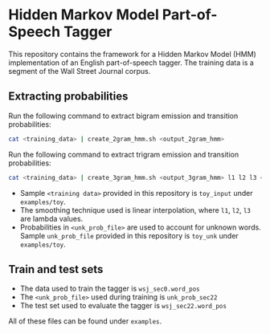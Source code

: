 # Hidden Markov Model Part-of-Speech Tagger

This repository contains the framework for a Hidden Markov Model (HMM) implementation of an English part-of-speech tagger. The training data is a segment of the Wall Street Journal corpus.

## Extracting probabilities

Run the following command to extract bigram emission and transition probabilities:

```bash
cat <training_data> | create_2gram_hmm.sh <output_2gram_hmm>
```

Run the following command to extract trigram emission and transition probabilities:

```bash
cat <training_data> | create_3gram_hmm.sh <output_3gram_hmm> l1 l2 l3 <unk_prob_file>
```

- Sample ```<training data>``` provided in this repository is ```toy_input``` under ```examples/toy```. 
- The smoothing technique used is linear interpolation, where ```l1```, ```l2```, ```l3``` are lambda values. 
- Probabilities in ```<unk_prob_file>``` are used to account for unknown words. Sample ```unk_prob_file``` provided in this repository is ```toy_unk``` under ```examples/toy```. 


## Train and test sets

- The data used to train the tagger is ```wsj_sec0.word_pos```
- The ```<unk_prob_file>``` used during training is ```unk_prob_sec22``` 
- The test set used to evaluate the tagger is ```wsj_sec22.word_pos```

All of these files can be found under ```examples```.
